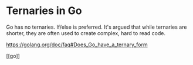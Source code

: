 # Ternaries in Go
Go has no ternaries. If/else is preferred.
It's argued that while ternaries are shorter, they are often used to create complex, hard to read code.

https://golang.org/doc/faq#Does_Go_have_a_ternary_form

[[go]]
